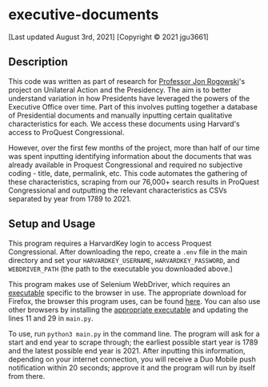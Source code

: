 # executive-documents

[Last updated August 3rd, 2021]
[Copyright © 2021 jgu3661]

## Description 

This code was written as part of research for [Professor Jon Rogowski](https://voices.uchicago.edu/jrogowski/)'s project on Unilateral Action and the Presidency. The aim is to better understand variation in how Presidents have leveraged the powers of the Executive Office over time. Part of this involves putting together a database of Presidential documents and manually inputting certain qualitative characteristics for each. We access these documents using Harvard's access to ProQuest Congressional. 

However, over the first few months of the project, more than half of our time was spent inputting identifying information about the documents that was already available in Proquest Congressional and required no subjective coding - title, date, permalink, etc. This code automates the gathering of these characteristics, scraping from our 76,000+ search results in ProQuest Congressional and outputting the relevant characteristics as CSVs separated by year from 1789 to 2021. 

## Setup and Usage

This program requires a HarvardKey login to access Proquest Congressional. After downloading the repo, create a `.env` file in the main directory and set your `HARVARDKEY_USERNAME`, `HARVARDKEY_PASSWORD`, and `WEBDRIVER_PATH` (the path to the executable you downloaded above.)

This program makes use of Selenium WebDriver, which requires an [executable](https://www.selenium.dev/documentation/en/webdriver/driver_requirements/) specific to the browser in use. The appropriate download for Firefox, the browser this program uses, can be found [here](https://github.com/mozilla/geckodriver/releases). You can also use other browsers by installing the [appropriate executable](https://www.selenium.dev/documentation/en/webdriver/driver_requirements/#quick-reference) and updating the lines 11 and 29 in `main.py`.

To use, run `python3 main.py` in the command line. The program will ask for a start and end year to scrape through; the earliest possible start year is 1789 and the latest possible end year is 2021. After inputting this information, depending on your internet connection, you will receive a Duo Mobile push notification within 20 seconds; approve it and the program will run by itself from there. 


